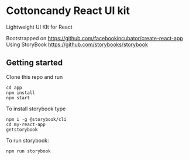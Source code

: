 # Cottoncandy React UI kit
Lightweight UI KIt for React

Bootstrapped on https://github.com/facebookincubator/create-react-app
Using StoryBook https://github.com/storybooks/storybook

## Getting started

Clone this repo and run

```
cd app
npm install
npm start
```

To install storybook type

```
npm i -g @storybook/cli
cd my-react-app
getstorybook
```

To run storybook:
```
npm run storybook 
```
